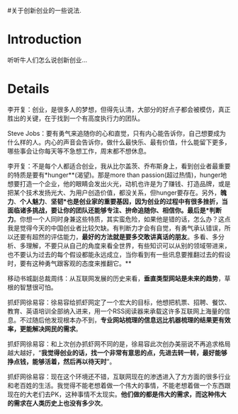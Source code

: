 #关于创新创业的一些说法.

# Introduction #

听听牛人们怎么说创新创业...


# Details #

李开复：创业，是很多人的梦想，但得先认清，大部分的好点子都会被模仿，真正胜出的关键，在于找到一个有高度执行力的团队。

Steve Jobs：要有勇气来追随你的心和直觉，只有内心能告诉你，自己想要成为什么样的人。内心的声音会告诉你，做什么最快乐、最有价值，什么能留下更多，哪些事会让你每天等不急想工作，周末都不想休息。

李开复：不是每个人都适合创业，我从比尔盖茨、乔布斯身上，看到创业者最重要的特质是要有\*hunger**(渴望)。那是more than passion(超过热情)，hunger地想要打造一个企业，他的眼睛会发出火光，动机也许是为了赚钱、打造品牌，或是把某个技术发扬光大、为用户创造价值，都没关系，但hunger要存在。另外，**魄力**、**个人魅力**、**坚韧\*也是创业家的重要基因，因为创业的过程中有很多挫折，当面临诸多挑战，要让你的团队还能够专注、拚命追随你、相信你。最后是\*判断力**。你想一个人同时身兼这些特质，其实蛮危险，如果他是错的话，怎么办？这点我是觉得今天的中国创业者比较欠缺。有判断力才会有自觉，有勇气承认错误，所以还要有超然的评估能力，**最好的方法就是要多交敢讲真话的朋友**。多看、多分析、多理解，不要只从自己的角度来看全世界，有些知识可以从别的领域带进来，也不要认为过去的每个假设都能永远成立，当你看到有一些讯息要推翻过去的假设时，要有这种勇气跟客观的态度来推翻它。**

移动书城副总裁周纬：从互联网发展的历史来看，**垂直类型网站是未来的趋势**，草根的智慧很可怕。

抓虾网徐易容：徐易容给抓虾网定了一个宏大的目标，他想把机票、招聘、餐饮、教育、英语培训全部纳入进来，用一个RSS阅读器来承载这许多互联网上海量的信息。不过随后他发现根本办不到，**专业网站梳理的信息远比机器梳理的结果更有效率，更能解决网民的需求**。

抓虾网徐易容：和上次创办抓虾网不同的是，徐易容此次创办美丽说不再追求格局越大越好，“**我觉得创业的话，找一个非常有意思的点，先进去转一转，最好能够挣点钱，能够活着，然后再以待天时**”。

抓虾网徐易容：现在这个环境还不错，互联网现在的渗透进入了方方面的很多行业和老百姓的生活。我觉得不能老想着做一个伟大的事情，不能老想着做一个东西跟现在的大老们去PK，这种事情不太现实。**他们做的都是伟大的需求，而这种伟大的需求在人类历史上也没有多少次**。